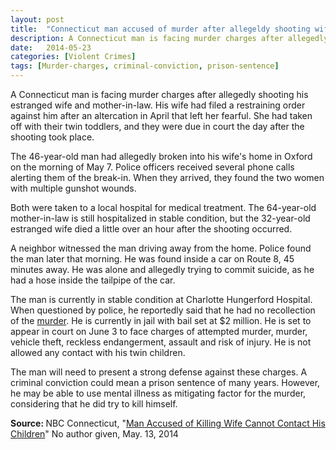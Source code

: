 ```yaml
---
layout: post
title:  "Connecticut man accused of murder after allegeldy shooting wife"
description: A Connecticut man is facing murder charges after allegedly shooting his estranged wife and mother-in-law. His wife had filed a restraining order against him after an altercation in April that left her fearful. She had taken off with their twin toddlers, and they were due in court the day after the shooting took place
date:   2014-05-23
categories: [Violent Crimes] 
tags: [Murder-charges, criminal-conviction, prison-sentence]
---
```


<p>A Connecticut man is facing murder charges after allegedly shooting his estranged wife and mother-in-law. His wife had filed a restraining order against him after an altercation in April that left her fearful. She had taken off with their twin toddlers, and they were due in court the day after the shooting took place.</p><p>The 46-year-old man had allegedly broken into his wife's home in Oxford on the morning of May 7. Police officers received several phone calls alerting them of the break-in. When they arrived, they found the two women with multiple gunshot wounds.</p> <p>Both were taken to a local hospital for medical treatment. The 64-year-old mother-in-law is still hospitalized in stable condition, but the 32-year-old estranged wife died a little over an hour after the shooting occurred.</p><p>A neighbor witnessed the man driving away from the home. Police found the man later that morning. He was found inside a car on Route 8, 45 minutes away. He was alone and allegedly trying to commit suicide, as he had a hose inside the tailpipe of the car.</p><p>The man is currently in stable condition at Charlotte Hungerford Hospital. When questioned by police, he reportedly said that he had no recollection of the <a href="/Violent-Crimes/Violent-Crimes.html" >murder</a>. He is currently in jail with bail set at $2 million. He is set to appear in court on June 3 to face charges of attempted murder, murder, vehicle theft, reckless endangerment, assault and risk of injury. He is not allowed any contact with his twin children.</p><p>The man will need to present a strong defense against these charges. A criminal conviction could mean a prison sentence of many years. However, he may be able to use mental illness as mitigating factor for the murder, considering that he did try to kill himself.</p><p> <b>Source:&nbsp;</b>NBC Connecticut, "<a href="http://www.nbcconnecticut.com/news/local/Two-Injured-in-Oxford-Shooting--258262651.html" target="_blank">Man Accused of Killing Wife Cannot Contact His Children</a>" No author given, May. 13, 2014 </p>

